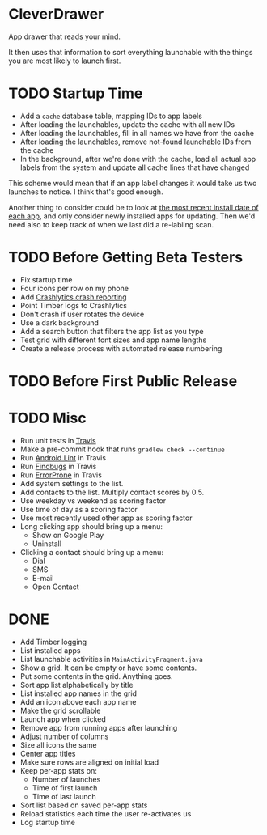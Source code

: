 # CleverDrawer

App drawer that reads your mind.

It then uses that information to sort everything launchable with
the things you are most likely to launch first.

# TODO Startup Time
* Add a `cache` database table, mapping IDs to app labels
* After loading the launchables, update the cache with all new IDs
* After loading the launchables, fill in all names we have from the
cache
* After loading the launchables, remove not-found launchable IDs from
the cache
* In the background, after we're done with the cache, load all actual
app labels from the system and update all cache lines that have changed

This scheme would mean that if an app label changes it would take us
two launches to notice. I think that's good enough.

Another thing to consider could be to look at [the most recent install
date of each app](https://stackoverflow.com/a/5311852/473672), and only
consider newly installed apps for updating. Then we'd need also to keep
track of when we last did a re-labling scan.

# TODO Before Getting Beta Testers
* Fix startup time
* Four icons per row on my phone
* Add [Crashlytics crash reporting](https://fabric.io/kits/android/crashlytics/install)
* Point Timber logs to Crashlytics
* Don't crash if user rotates the device
* Use a dark background
* Add a search button that filters the app list as you type
* Test grid with different font sizes and app name lengths
* Create a release process with automated release numbering

# TODO Before First Public Release

# TODO Misc
* Run unit tests in [Travis](https://travis-ci.org/)
* Make a pre-commit hook that runs `gradlew check --continue`
* Run [Android Lint](http://tools.android.com/tips/lint-checks) in Travis
* Run [Findbugs](https://docs.gradle.org/current/userguide/findbugs_plugin.html) in Travis
* Run [ErrorProne](https://github.com/google/error-prone/blob/master/examples/gradle/build.gradle) in Travis
* Add system settings to the list.
* Add contacts to the list. Multiply contact scores by 0.5.
* Use weekday vs weekend as scoring factor
* Use time of day as a scoring factor
* Use most recently used other app as scoring factor
* Long clicking app should bring up a menu:
  * Show on Google Play
  * Uninstall
* Clicking a contact should bring up a menu:
  * Dial
  * SMS
  * E-mail
  * Open Contact

# DONE
* Add Timber logging
* List installed apps
* List launchable activities in `MainActivityFragment.java`
* Show a grid. It can be empty or have some contents.
* Put some contents in the grid. Anything goes.
* Sort app list alphabetically by title
* List installed app names in the grid
* Add an icon above each app name
* Make the grid scrollable
* Launch app when clicked
* Remove app from running apps after launching
* Adjust number of columns
* Size all icons the same
* Center app titles
* Make sure rows are aligned on initial load
* Keep per-app stats on:
  * Number of launches
  * Time of first launch
  * Time of last launch
* Sort list based on saved per-app stats
* Reload statistics each time the user re-activates us
* Log startup time
